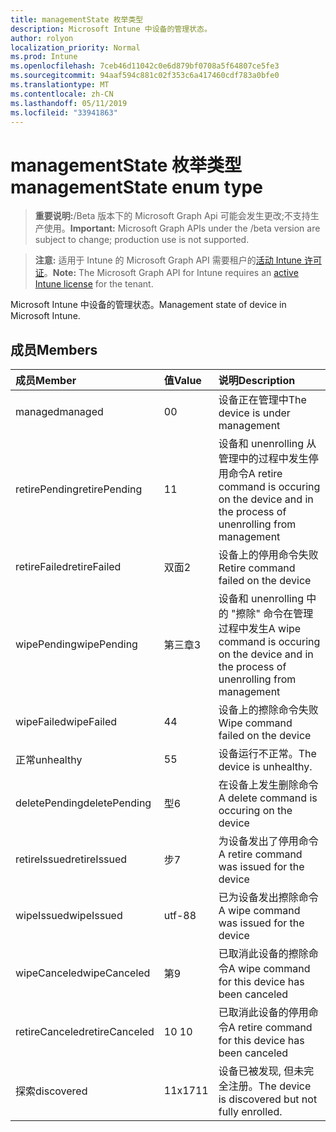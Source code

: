 ```yaml
---
title: managementState 枚举类型
description: Microsoft Intune 中设备的管理状态。
author: rolyon
localization_priority: Normal
ms.prod: Intune
ms.openlocfilehash: 7ceb46d11042c0e6d879bf0708a5f64807ce5fe3
ms.sourcegitcommit: 94aaf594c881c02f353c6a417460cdf783a0bfe0
ms.translationtype: MT
ms.contentlocale: zh-CN
ms.lasthandoff: 05/11/2019
ms.locfileid: "33941863"
---
```

# <a name="managementstate-enum-type"></a><span data-ttu-id="2c95b-103">managementState 枚举类型</span><span class="sxs-lookup"><span data-stu-id="2c95b-103">managementState enum type</span></span>

> <span data-ttu-id="2c95b-104">**重要说明:**/Beta 版本下的 Microsoft Graph Api 可能会发生更改;不支持生产使用。</span><span class="sxs-lookup"><span data-stu-id="2c95b-104">**Important:** Microsoft Graph APIs under the /beta version are subject to change; production use is not supported.</span></span>

> <span data-ttu-id="2c95b-105">**注意:** 适用于 Intune 的 Microsoft Graph API 需要租户的[活动 Intune 许可证](https://go.microsoft.com/fwlink/?linkid=839381)。</span><span class="sxs-lookup"><span data-stu-id="2c95b-105">**Note:** The Microsoft Graph API for Intune requires an [active Intune license](https://go.microsoft.com/fwlink/?linkid=839381) for the tenant.</span></span>

<span data-ttu-id="2c95b-106">Microsoft Intune 中设备的管理状态。</span><span class="sxs-lookup"><span data-stu-id="2c95b-106">Management state of device in Microsoft Intune.</span></span>

## <a name="members"></a><span data-ttu-id="2c95b-107">成员</span><span class="sxs-lookup"><span data-stu-id="2c95b-107">Members</span></span>
|<span data-ttu-id="2c95b-108">成员</span><span class="sxs-lookup"><span data-stu-id="2c95b-108">Member</span></span>|<span data-ttu-id="2c95b-109">值</span><span class="sxs-lookup"><span data-stu-id="2c95b-109">Value</span></span>|<span data-ttu-id="2c95b-110">说明</span><span class="sxs-lookup"><span data-stu-id="2c95b-110">Description</span></span>|
|:---|:---|:---|
|<span data-ttu-id="2c95b-111">managed</span><span class="sxs-lookup"><span data-stu-id="2c95b-111">managed</span></span>|<span data-ttu-id="2c95b-112">0</span><span class="sxs-lookup"><span data-stu-id="2c95b-112">0</span></span>|<span data-ttu-id="2c95b-113">设备正在管理中</span><span class="sxs-lookup"><span data-stu-id="2c95b-113">The device is under management</span></span>|
|<span data-ttu-id="2c95b-114">retirePending</span><span class="sxs-lookup"><span data-stu-id="2c95b-114">retirePending</span></span>|<span data-ttu-id="2c95b-115">1</span><span class="sxs-lookup"><span data-stu-id="2c95b-115">1</span></span>|<span data-ttu-id="2c95b-116">设备和 unenrolling 从管理中的过程中发生停用命令</span><span class="sxs-lookup"><span data-stu-id="2c95b-116">A retire command is occuring on the device and in the process of unenrolling from management</span></span>|
|<span data-ttu-id="2c95b-117">retireFailed</span><span class="sxs-lookup"><span data-stu-id="2c95b-117">retireFailed</span></span>|<span data-ttu-id="2c95b-118">双面</span><span class="sxs-lookup"><span data-stu-id="2c95b-118">2</span></span>|<span data-ttu-id="2c95b-119">设备上的停用命令失败</span><span class="sxs-lookup"><span data-stu-id="2c95b-119">Retire command failed on the device</span></span>|
|<span data-ttu-id="2c95b-120">wipePending</span><span class="sxs-lookup"><span data-stu-id="2c95b-120">wipePending</span></span>|<span data-ttu-id="2c95b-121">第三章</span><span class="sxs-lookup"><span data-stu-id="2c95b-121">3</span></span>|<span data-ttu-id="2c95b-122">设备和 unenrolling 中的 "擦除" 命令在管理过程中发生</span><span class="sxs-lookup"><span data-stu-id="2c95b-122">A wipe command is occuring on the device and in the process of unenrolling from management</span></span>|
|<span data-ttu-id="2c95b-123">wipeFailed</span><span class="sxs-lookup"><span data-stu-id="2c95b-123">wipeFailed</span></span>|<span data-ttu-id="2c95b-124">4</span><span class="sxs-lookup"><span data-stu-id="2c95b-124">4</span></span>|<span data-ttu-id="2c95b-125">设备上的擦除命令失败</span><span class="sxs-lookup"><span data-stu-id="2c95b-125">Wipe command failed on the device</span></span>|
|<span data-ttu-id="2c95b-126">正常</span><span class="sxs-lookup"><span data-stu-id="2c95b-126">unhealthy</span></span>|<span data-ttu-id="2c95b-127">5</span><span class="sxs-lookup"><span data-stu-id="2c95b-127">5</span></span>|<span data-ttu-id="2c95b-128">设备运行不正常。</span><span class="sxs-lookup"><span data-stu-id="2c95b-128">The device is unhealthy.</span></span>|
|<span data-ttu-id="2c95b-129">deletePending</span><span class="sxs-lookup"><span data-stu-id="2c95b-129">deletePending</span></span>|<span data-ttu-id="2c95b-130">型</span><span class="sxs-lookup"><span data-stu-id="2c95b-130">6</span></span>|<span data-ttu-id="2c95b-131">在设备上发生删除命令</span><span class="sxs-lookup"><span data-stu-id="2c95b-131">A delete command is occuring on the device</span></span> |
|<span data-ttu-id="2c95b-132">retireIssued</span><span class="sxs-lookup"><span data-stu-id="2c95b-132">retireIssued</span></span>|<span data-ttu-id="2c95b-133">步</span><span class="sxs-lookup"><span data-stu-id="2c95b-133">7</span></span>|<span data-ttu-id="2c95b-134">为设备发出了停用命令</span><span class="sxs-lookup"><span data-stu-id="2c95b-134">A retire command was issued for the device</span></span>|
|<span data-ttu-id="2c95b-135">wipeIssued</span><span class="sxs-lookup"><span data-stu-id="2c95b-135">wipeIssued</span></span>|<span data-ttu-id="2c95b-136">utf-8</span><span class="sxs-lookup"><span data-stu-id="2c95b-136">8</span></span>|<span data-ttu-id="2c95b-137">已为设备发出擦除命令</span><span class="sxs-lookup"><span data-stu-id="2c95b-137">A wipe command was issued for the device</span></span>|
|<span data-ttu-id="2c95b-138">wipeCanceled</span><span class="sxs-lookup"><span data-stu-id="2c95b-138">wipeCanceled</span></span>|<span data-ttu-id="2c95b-139">第</span><span class="sxs-lookup"><span data-stu-id="2c95b-139">9</span></span>|<span data-ttu-id="2c95b-140">已取消此设备的擦除命令</span><span class="sxs-lookup"><span data-stu-id="2c95b-140">A wipe command for this device has been canceled</span></span>|
|<span data-ttu-id="2c95b-141">retireCanceled</span><span class="sxs-lookup"><span data-stu-id="2c95b-141">retireCanceled</span></span>|<span data-ttu-id="2c95b-142">10 </span><span class="sxs-lookup"><span data-stu-id="2c95b-142">10</span></span>|<span data-ttu-id="2c95b-143">已取消此设备的停用命令</span><span class="sxs-lookup"><span data-stu-id="2c95b-143">A retire command for this device has been canceled</span></span>|
|<span data-ttu-id="2c95b-144">探索</span><span class="sxs-lookup"><span data-stu-id="2c95b-144">discovered</span></span>|<span data-ttu-id="2c95b-145">11x17</span><span class="sxs-lookup"><span data-stu-id="2c95b-145">11</span></span>|<span data-ttu-id="2c95b-146">设备已被发现, 但未完全注册。</span><span class="sxs-lookup"><span data-stu-id="2c95b-146">The device is discovered but not fully enrolled.</span></span>|




